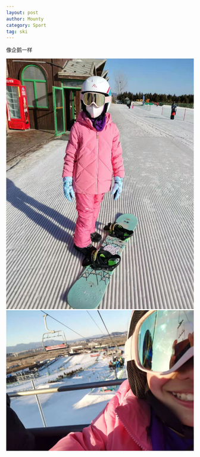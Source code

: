 ```yaml
---
layout: post
author: Mounty
category: Sport
tag: ski
---
```

像企鹅一样

<img src="/assets/image/ski202101.jpg">

<img src="/assets/image/ski202102.jpg">